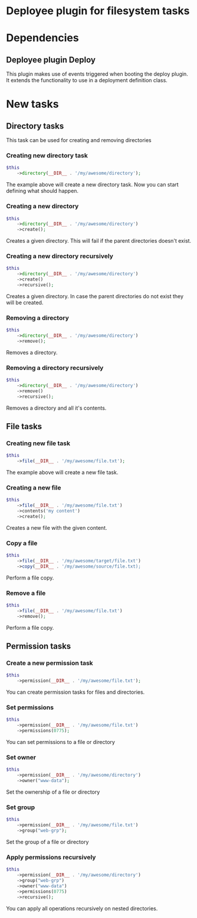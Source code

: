 Deployee plugin for filesystem tasks
====================================
# Dependencies
## Deployee plugin Deploy
This plugin makes use of events triggered when booting the deploy plugin. It extends the functionality to use in a deployment definition class.

# New tasks
## Directory tasks
This task can be used for creating and removing directories

### Creating new directory task
```php
$this
    ->directory(__DIR__ . '/my/awesome/directory');
```
The example above will create a new directory task. Now you can start defining what should happen.

### Creating a new directory
```php
$this
    ->directory(__DIR__ . '/my/awesome/directory')
    ->create();
```
Creates a given directory. This will fail if the parent directories doesn't exist.

### Creating a new directory recursively
```php
$this
    ->directory(__DIR__ . '/my/awesome/directory')
    ->create()
    ->recursive();
```
Creates a given directory. In case the parent directories do not exist they will be created.

### Removing a directory
```php
$this
    ->directory(__DIR__ . '/my/awesome/directory')
    ->remove();
```
Removes a directory.

### Removing a directory recursively
```php
$this
    ->directory(__DIR__ . '/my/awesome/directory')
    ->remove()
    ->recursive();
```
Removes a directory and all it's contents.

## File tasks
### Creating new file task
```php
$this
    ->file(__DIR__ . '/my/awesome/file.txt');
```
The example above will create a new file task.

### Creating a new file
```php
$this
    ->file(__DIR__ . '/my/awesome/file.txt')
    ->contents('my content')
    ->create();
```
Creates a new file with the given content.

### Copy a file
```php
$this
    ->file(__DIR__ . '/my/awesome/target/file.txt')
    ->copy(__DIR__ . '/my/awesome/source/file.txt);
```
Perform a file copy.

### Remove a file
```php
$this
    ->file(__DIR__ . '/my/awesome/file.txt')
    ->remove();
```
Perform a file copy.

## Permission tasks
### Create a new permission task
```php
$this
    ->permission(__DIR__ . '/my/awesome/file.txt');
```
You can create permission tasks for files and directories.

### Set permissions
```php
$this
    ->permission(__DIR__ . '/my/awesome/file.txt')
    ->permissions(0775);
```
You can set permissions to a file or directory

### Set owner
```php
$this
    ->permission(__DIR__ . '/my/awesome/directory')
    ->owner("www-data");
```
Set the ownership of a file or directory

### Set group
```php
$this
    ->permission(__DIR__ . '/my/awesome/file.txt')
    ->group("web-grp");
```
Set the group of a file or directory

### Apply permissions recursively
```php
$this
    ->permission(__DIR__ . '/my/awesome/directory')
    ->group("web-grp")
    ->owner("www-data")
    ->permissions(0775)
    ->recursive();
```
You can apply all operations recursively on nested directories.
